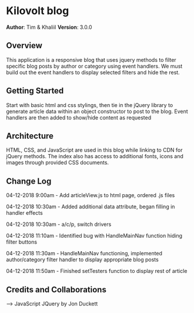 # Kilovolt blog

**Author**: Tim & Khaliil
**Version**: 3.0.0

## Overview
This application is a responsive blog that uses jquery methods to filter specific blog posts by author or category using event handlers. We must build out the event handlers to display selected filters and hide the rest.

## Getting Started
Start with basic html and css stylings, then tie in the jQuery library to generate article data within an object constructor to post to the blog. Event handlers are then added to show/hide content as requested

## Architecture
HTML, CSS, and JavaScript are used in this blog while linking to CDN for jQuery methods. The index also has access to additional fonts, icons and images through provided CSS documents.

## Change Log

04-12-2018 9:00am - Add articleView.js to html page, ordered .js files

04-12-2018 10:30am - Added additional data attribute, began filling in handler effects

04-12-2018 10:30am - a/c/p, switch drivers

04-12-2018 11:10am - Identified bug with HandleMainNav function hiding filter buttons

04-12-2018 11:30am - HandleMainNav functioning, implemented author/category filter handler to display appropriate blog posts

04-12-2018 11:50am - Finished setTesters function to display rest of article

## Credits and Collaborations
<!-- Give credit (and a link) to other people or resources that helped you build this application. -->
-->
JavaScript JQuery by Jon Duckett